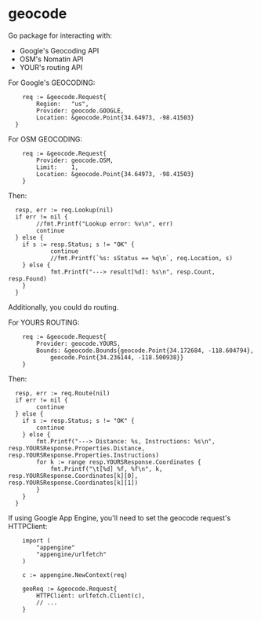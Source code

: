 geocode
=======

Go package for interacting with:
- Google's Geocoding API
- OSM's Nomatin API
- YOUR's routing API

For Google's GEOCODING:

```
	req := &geocode.Request{
		Region:   "us",
		Provider: geocode.GOOGLE,
		Location: &geocode.Point{34.64973, -98.41503}
  }
```

For OSM GEOCODING:
```
	req := &geocode.Request{
		Provider: geocode.OSM,
		Limit:    1,
		Location: &geocode.Point{34.64973, -98.41503}
	}
```

Then:
```
  resp, err := req.Lookup(nil)
  if err != nil {
		//fmt.Printf("Lookup error: %v\n", err)
		continue
  } else {
    if s := resp.Status; s != "OK" {
			continue
			//fmt.Printf(`%s: sStatus == %q\n`, req.Location, s)
    } else {
			fmt.Printf("---> result[%d]: %s\n", resp.Count, resp.Found)
    }
  }
```

Additionally, you could do routing. 

For YOURS ROUTING:
```
	req := &geocode.Request{
		Provider: geocode.YOURS,
		Bounds: &geocode.Bounds{geocode.Point{34.172684, -118.604794},
			geocode.Point{34.236144, -118.500938}}
	}
```

Then:
```
  resp, err := req.Route(nil)
  if err != nil {
		continue
  } else {
    if s := resp.Status; s != "OK" {
		continue
    } else {
		fmt.Printf("---> Distance: %s, Instructions: %s\n", resp.YOURSResponse.Properties.Distance, resp.YOURSResponse.Properties.Instructions)
		for k := range resp.YOURSResponse.Coordinates {
			fmt.Printf("\t[%d] %f, %f\n", k, resp.YOURSResponse.Coordinates[k][0], resp.YOURSResponse.Coordinates[k][1])
		}
    }
  }
```

If using Google App Engine, you'll need to set the geocode request's HTTPClient:

```
	import (
		"appengine"
		"appengine/urlfetch"
	)

	c := appengine.NewContext(req)

	geoReq := &geocode.Request{
		HTTPClient: urlfetch.Client(c),
		// ...
	}
```
